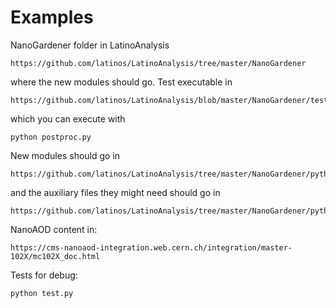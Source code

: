 Examples
====

NanoGardener folder in LatinoAnalysis

    https://github.com/latinos/LatinoAnalysis/tree/master/NanoGardener

where the new modules should go.
Test executable in

    https://github.com/latinos/LatinoAnalysis/blob/master/NanoGardener/test/postproc.py

which you can execute with

    python postproc.py

New modules should go in

    https://github.com/latinos/LatinoAnalysis/tree/master/NanoGardener/python/modules

and the auxiliary files they might need should go in

    https://github.com/latinos/LatinoAnalysis/tree/master/NanoGardener/python/data


    
NanoAOD content in:

    https://cms-nanoaod-integration.web.cern.ch/integration/master-102X/mc102X_doc.html


    
    
Tests for debug:

    python test.py
